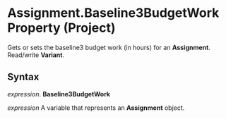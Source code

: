 
# Assignment.Baseline3BudgetWork Property (Project)

Gets or sets the baseline3 budget work (in hours) for an  **Assignment**. Read/write **Variant**.


## Syntax

 _expression_. **Baseline3BudgetWork**

 _expression_ A variable that represents an **Assignment** object.

